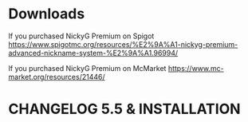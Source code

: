 # Downloads

If you purchased NickyG Premium on Spigot 
https://www.spigotmc.org/resources/%E2%9A%A1-nickyg-premium-advanced-nickname-system-%E2%9A%A1.96994/

If you purchased NickyG Premium on McMarket
https://www.mc-market.org/resources/21446/


# CHANGELOG 5.5 & INSTALLATION
